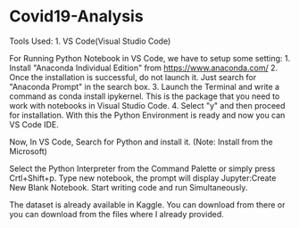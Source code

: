 # Covid19-Analysis
Tools Used:
    1. VS Code(Visual Studio Code)

For Running Python Notebook in VS Code, we have to setup some setting:
    1. Install "Anaconda Individual Edition" from https://www.anaconda.com/
    2. Once the installation is successful, do not launch it. Just search for "Anaconda Prompt" in the search box.
    3. Launch the Terminal and write a command as conda install ipykernel. This is the package that you need to work with notebooks in Visual Studio Code.
    4. Select "y" and then proceed for installation. 
With this the Python Environment is ready and now you can VS Code IDE.

Now, In VS Code, Search for Python and install it.
(Note: Install from the Microsoft)

Select the Python Interpreter from the Command Palette or simply press Crtl+Shift+p.
Type new notebook, the prompt will display Jupyter:Create New Blank Notebook.
Start writing code and run Simultaneously.


The dataset is already available in Kaggle.
You can download from there or you can download from the files where I already provided.
